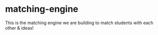 # matching-engine
This is the matching engine we are building to match students with each other &amp; ideas!
